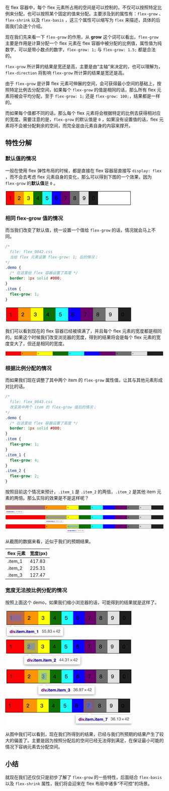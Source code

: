 在 flex 容器中，每个 flex 元素所占用的空间是可以控制的，不仅可以按照特定比例来分配，也可以按照某个固定的值来分配。主要涉及到的属性有：`flex-grow`  、`flex-shrink` 以及 `flex-basis` ，这三个属性可以缩写为 `flex` 来描述，具体的后面我们会逐个介绍。

现在我们先来看一下 `flex-grow` 的作用，从 **grow** 这个词可以看出，`flex-grow` 主要是作用是计算分配一个 flex 元素在 flex 容器中被分配的比例值，属性值为纯数字，可以是带小数点的数字，`flex-grow: 1;` 与 `flex-grow: 1.5;` 都是合法的。

`flex-grow` 所计算的结果是宽还是高，主要是由“主轴”来决定的，也可以理解为，`flex-direction` 将影响 `flex-grow` 所计算的结果是宽还是高。

由于 `flex-grow` 是计算 flex 元素可伸展的空间，会可获得最小空间的基础上，按照特定比例去分配空间，如果每个 `flex-grow` 的值是相同的话，那么所有 flex 元素将被会平均分配，至于 `flex-grow: 1;` 还是 `flex-grow: 100;`，结果都是一样的。

而如果每个值都不同的话，那么每个 flex 元素将会根据特定的比例去获得相对应的宽度。需要注意的是，`flex-grow` 的默认值是 `0` ，如果没有设置值的话，flex 元素将不会被分配剩余的空间，而完全是由元素自身的内容来撑开。

## 特性分解

### 默认值的情况

一般在使用 flex 弹性布局的时候，都是直接在 flex 容器层直接写 `display: flex` ，而不会去考虑 flex 元素自身的变化，那么可以得到下图的一个效果，因为 `flex-grow` 的**默认值**是 `0` 。

<img src="image/02-10-01.png" style="zoom:50%;" />



### 相同 flex-grow 值的情况

而当我们改变了默认值，统一设置一个值给 `flex-grow` 的话，情况就会马上不同。

```css
/* 
  file: flex_0042.css
  当给 flex 元素设置 flex-grow: 1; 后的情况；
*/
.demo {
  /* 在这里给 flex 容器设置了高度 */
  border: 1px solid #000;
}
.item {
  flex-grow: 1;
}
```

<img src="image/02-10-02.png" style="zoom:50%;" />

我们可以看到现在的 flex 容器已经被填满了，并且每个 flex 元素的宽度都是相同的。如果这个时候我们改变浏览器的宽度，得到的结果将会是每个 flex 元素的宽度变大了，但还是相同的宽度。

<img src="image/02-10-03.png" style="zoom:50%;" />



### 根据比例分配的情况

而如果我们现在调整了其中两个 item 的 `flex-grow` 属性值，让其与其他元素形成对比的话。

```css
/* 
  file: flex_0043.css
  改变其中两个 item 的 flex-grow 值后的情况；
*/
.demo {
  /* 在这里给 flex 容器设置了高度 */
  border: 1px solid #000;
}
.item {
  flex-grow: 1;
}
.item_1 {
  flex-grow: 4;
}
.item_2 {
  flex-grow: 2;
}
```

按照目前这个情况来预计，`.item_1` 是 `.item_2` 的两倍，`.item_2` 是其他 item 元素的两倍。那么实际的效果是不是这样呢？

<img src="image/02-10-04.png" style="zoom:50%;" />

<img src="image/02-10-05.png" style="zoom:50%;" />

<img src="image/02-10-06.png" style="zoom:50%;" />

从截图的数据来看，近似于我们的预期结果。

| flex 元素 | 宽度(px) |
| ------- | ------ |
| .item_1 | 417.83 |
| .item_2 | 225.31 |
| .item_3 | 127.47 |



### 宽度无法按比例分配的情况

按照上面这个 demo，如果我们缩小浏览器的话，可能得到的结果就是这样了。

<img src="image/02-10-07.png" style="zoom:50%;" />

<img src="image/02-10-08.png" style="zoom:50%;" />

<img src="image/02-10-09.png" style="zoom:50%;" />

<img src="image/02-10-10.png" style="zoom:50%;" />

从图中我们可以看到，现在我们所得到的结果，已经与我们所预期的结果产生了较大的偏差了。主要是因为按照分配后的空间已经无法得到满足，在保证最小可能的情况下容纳元素去分配空间。

## 小结

就现在我们还仅仅只是初步了解了 `flex-grow` 的一些特性，后面结合 `flex-basis` 以及 `flex-shrink` 属性，我们将会迎来在 flex 布局中诸多“不可控”的场景。

